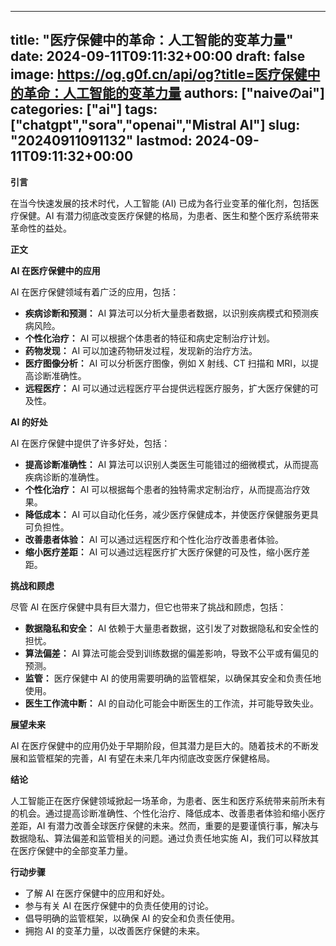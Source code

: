
---
title: "医疗保健中的革命：人工智能的变革力量"
date: 2024-09-11T09:11:32+00:00
draft: false
image: https://og.g0f.cn/api/og?title=医疗保健中的革命：人工智能的变革力量
authors: ["naiveのai"]
categories: ["ai"]
tags: ["chatgpt","sora","openai","Mistral AI"]
slug: "20240911091132"
lastmod: 2024-09-11T09:11:32+00:00
---
**引言**

在当今快速发展的技术时代，人工智能 (AI) 已成为各行业变革的催化剂，包括医疗保健。AI 有潜力彻底改变医疗保健的格局，为患者、医生和整个医疗系统带来革命性的益处。

**正文**

**AI 在医疗保健中的应用**

AI 在医疗保健领域有着广泛的应用，包括：

* **疾病诊断和预测：** AI 算法可以分析大量患者数据，以识别疾病模式和预测疾病风险。
* **个性化治疗：** AI 可以根据个体患者的特征和病史定制治疗计划。
* **药物发现：** AI 可以加速药物研发过程，发现新的治疗方法。
* **医疗图像分析：** AI 可以分析医疗图像，例如 X 射线、CT 扫描和 MRI，以提高诊断准确性。
* **远程医疗：** AI 可以通过远程医疗平台提供远程医疗服务，扩大医疗保健的可及性。

**AI 的好处**

AI 在医疗保健中提供了许多好处，包括：

* **提高诊断准确性：** AI 算法可以识别人类医生可能错过的细微模式，从而提高疾病诊断的准确性。
* **个性化治疗：** AI 可以根据每个患者的独特需求定制治疗，从而提高治疗效果。
* **降低成本：** AI 可以自动化任务，减少医疗保健成本，并使医疗保健服务更具可负担性。
* **改善患者体验：** AI 可以通过远程医疗和个性化治疗改善患者体验。
* **缩小医疗差距：** AI 可以通过远程医疗扩大医疗保健的可及性，缩小医疗差距。

**挑战和顾虑**

尽管 AI 在医疗保健中具有巨大潜力，但它也带来了挑战和顾虑，包括：

* **数据隐私和安全：** AI 依赖于大量患者数据，这引发了对数据隐私和安全性的担忧。
* **算法偏差：** AI 算法可能会受到训练数据的偏差影响，导致不公平或有偏见的预测。
* **监管：** 医疗保健中 AI 的使用需要明确的监管框架，以确保其安全和负责任地使用。
* **医生工作流中断：** AI 的自动化可能会中断医生的工作流，并可能导致失业。

**展望未来**

AI 在医疗保健中的应用仍处于早期阶段，但其潜力是巨大的。随着技术的不断发展和监管框架的完善，AI 有望在未来几年内彻底改变医疗保健格局。

**结论**

人工智能正在医疗保健领域掀起一场革命，为患者、医生和医疗系统带来前所未有的机会。通过提高诊断准确性、个性化治疗、降低成本、改善患者体验和缩小医疗差距，AI 有潜力改善全球医疗保健的未来。然而，重要的是要谨慎行事，解决与数据隐私、算法偏差和监管相关的问题。通过负责任地实施 AI，我们可以释放其在医疗保健中的全部变革力量。

**行动步骤**

* 了解 AI 在医疗保健中的应用和好处。
* 参与有关 AI 在医疗保健中的负责任使用的讨论。
* 倡导明确的监管框架，以确保 AI 的安全和负责任使用。
* 拥抱 AI 的变革力量，以改善医疗保健的未来。